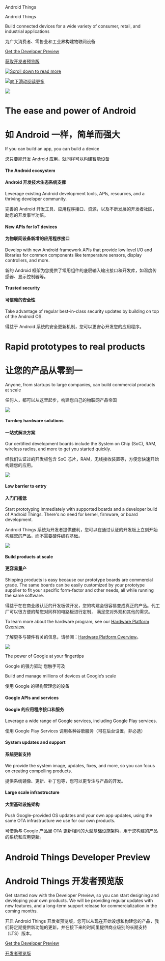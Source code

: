 Android Things

Android Things

Build connected devices for a wide variety of consumer, retail, and industrial applications

为广大消费者、零售业和工业界构建物联网设备

[Get the Developer Preview](https://developer.android.google.cn/things/preview/index.html)

[获取开发者预览版](https://developer.android.google.cn/things/preview/index.html)

[![Scroll down to read more](https://developer.android.google.cn/things/images/carrot_black.png)](#android-things)

[![向下滑动阅读更多](https://developer.android.google.cn/things/images/carrot_black.png)](#android-things)


![](https://developer.android.google.cn/things/images/graphic_bugdroid.png)


# The ease and power of Android

# 如 Android 一样，简单而强大

If you can build an app, you can build a device

您只要能开发 Android 应用，就同样可以构建智能设备


#### The Android ecosystem

#### Android 开发技术生态系统支撑

Leverage existing Android development tools, APIs, resources, and a thriving developer community.

完善的 Android 开发工具、应用程序接口、资源，以及不断发展的开发者社区，助您的开发事半功倍。

#### New APIs for IoT devices

#### 为物联网设备新增的应用程序接口

Develop with new Android framework APIs that provide low level I/O and libraries for common components like temperature sensors, display controllers, and more.

新的 Android 框架为您提供了常用组件的底层输入输出接口和开发库，如温度传感器、显示控制器等。

#### Trusted security

#### 可信赖的安全性

Take advantage of regular best-in-class security updates by building on top of the Android OS.

得益于 Android 系统的安全更新机制，您可以更安心开发您的应用程序。


# Rapid prototypes to real products

# 让您的产品从零到一

Anyone, from startups to large companies, can build commercial products at scale

任何人，都可以从这里起步，构建您自己的物联网产品帝国

![](https://developer.android.google.cn/things/images/landing-certified.png)

#### Turnkey hardware solutions

#### 一站式解决方案

Our certified development boards include the System on Chip (SoC), RAM, wireless radios, and more to get you started quickly.

经我们认证过的开发板包含 SoC 芯片，RAM，无线接收装置等，方便您快速开始构建您的应用。

![](https://developer.android.google.cn/things/images/landing-market.png)

#### Low barrier to entry

#### 入门门槛低

Start prototyping immediately with supported boards and a developer build of Android Things. There's no need for kernel, firmware, or board development.

Android Things 系统为开发者提供便利，您可以在通过认证的开发板上立刻开始构建您的产品，而不需要硬件编程基础。


![](https://developer.android.google.cn/things/images/landing-scale.png)

#### Build products at scale

#### 更容易量产

Shipping products is easy because our prototype boards are commercial grade. The same boards can be easily customized by your prototype supplier to fit your specific form-factor and other needs, all while running the same software.

得益于在在商业级认证的开发板做开发，您的构建会很容易变成真正的产品。代工厂可以很方便的帮您对同样的电路板进行定制，
满足您对外观和其他的需求。

To learn more about the hardware program, see our [Hardware Platform Overview](https://developer.android.google.cn/things/hardware/index.html).

了解更多与硬件有关的信息，请参阅：[Hardware Platform Overview](https://developer.android.google.cn/things/hardware/index.html)。

![](https://developer.android.google.cn/things/images/graphic_superG.png)

The power of Google at your fingertips

Google 的强力驱动 您触手可及

Build and manage millions of devices at Google’s scale

使用 Google 的架构管理您的设备

#### Google APIs and services

#### Google 的应用程序接口和服务

Leverage a wide range of Google services, including Google Play services.

使用 Google Play Services 调用各种谷歌服务（可在后台设置，非必选）

#### System updates and support

#### 系统更新支持

We provide the system image, updates, fixes, and more, so you can focus on creating compelling products.

提供系统镜像、更新、补丁包等，您可以更专注与产品的开发。

#### Large scale infrastructure

#### 大型基础设施架构

Push Google-provided OS updates and your own app updates, using the same OTA infrastructure we use for our own products.

可借助与 Google 产品里 OTA 更新相同的大型基础设施架构，用于您构建的产品的系统和应用更新。

# Android Things Developer Preview

# Android Things 开发者预览版

Get started now with the Developer Preview, so you can start designing and developing your own products. We will be providing regular updates with new features, and a long-term support release for commercialization in the coming months.

开启 Android Things 开发者预览版，您可以从现在开始设想和构建您的产品，我们将定期提供新功能的更新，并在接下来的时间里提供商业级别的长期支持（LTS）版本。

[Get the Developer Preview](https://developer.android.google.cn/things/preview/index.html)

[开发者预览版](https://developer.android.google.cn/things/preview/index.html)
